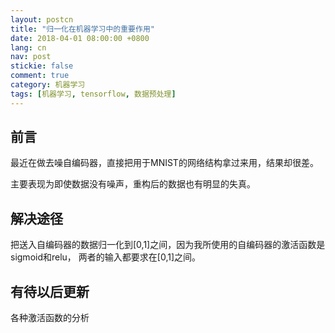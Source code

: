 ```yaml
---
layout: postcn
title: "归一化在机器学习中的重要作用"
date: 2018-04-01 08:00:00 +0800
lang: cn
nav: post
stickie: false 
comment: true
category: 机器学习
tags: [机器学习, tensorflow, 数据预处理]
---
```


## 前言
最近在做去噪自编码器，直接把用于MNIST的网络结构拿过来用，结果却很差。

主要表现为即使数据没有噪声，重构后的数据也有明显的失真。

## 解决途径
把送入自编码器的数据归一化到[0,1]之间，因为我所使用的自编码器的激活函数是sigmoid和relu，
两者的输入都要求在[0,1]之间。

## 有待以后更新
各种激活函数的分析